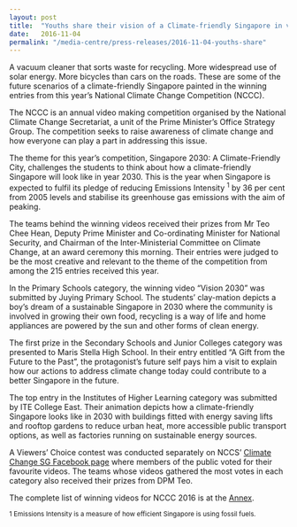 ```yaml
---
layout: post
title:  "Youths share their vision of a Climate-friendly Singapore in video making competition"
date:   2016-11-04
permalink: "/media-centre/press-releases/2016-11-04-youths-share"
---
```


A vacuum cleaner that sorts waste for recycling.  More widespread use of solar energy. More bicycles than cars on the roads. These are some of the future scenarios of a climate-friendly Singapore painted in the winning entries from this year’s National Climate Change Competition (NCCC).

The NCCC is an annual video making competition organised by the National Climate Change Secretariat, a unit of the Prime Minister’s Office Strategy Group. The competition seeks to raise awareness of climate change and how everyone can play a part in addressing this issue.

The theme for this year’s competition, Singapore 2030: A Climate-Friendly City, challenges the students to think about how a climate-friendly Singapore will look like in year 2030. This is the year when Singapore is expected to fulfil its pledge of reducing Emissions Intensity <sup>1</sup> by 36 per cent from 2005 levels and stabilise its greenhouse gas emissions with the aim of peaking.

The teams behind the winning videos received their prizes from Mr Teo Chee Hean, Deputy Prime Minister and Co-ordinating Minister for National Security, and Chairman of the Inter-Ministerial Committee on Climate Change, at an award ceremony this morning. Their entries were judged to be the most creative and relevant to the theme of the competition from among the 215 entries received this year.

In the Primary Schools category, the winning video “Vision 2030” was submitted by Juying Primary School. The students’ clay-mation depicts a boy’s dream of a sustainable Singapore in 2030 where the community is involved in growing their own food, recycling is a way of life and home appliances are powered by the sun and other forms of clean energy.

The first prize in the Secondary Schools and Junior Colleges category was presented to Maris Stella High School.  In their entry entitled “A Gift from the Future to the Past”, the protagonist’s future self pays him a visit to explain how our actions to address climate change today could contribute to a better Singapore in the future.

The top entry in the Institutes of Higher Learning category was submitted by ITE College East. Their animation depicts how a climate-friendly Singapore looks like in 2030 with buildings fitted with energy saving lifts and rooftop gardens to reduce urban heat, more accessible public transport options, as well as factories running on sustainable energy sources.

A Viewers’ Choice contest was conducted separately on NCCS’ <a href="https://www.facebook.com/ClimateChangeSG/" target="_blank">Climate Change SG Facebook page</a> where members of the public voted for their favourite videos. The teams whose videos gathered the most votes in each category also received their prizes from DPM Teo.

The complete list of winning videos for NCCC 2016 is at the <a href="https://www.strategygroup.gov.sg" target="_blank">Annex</a>.

<sup>1 Emissions Intensity is a measure of how efficient Singapore is using fossil fuels.</sup>
